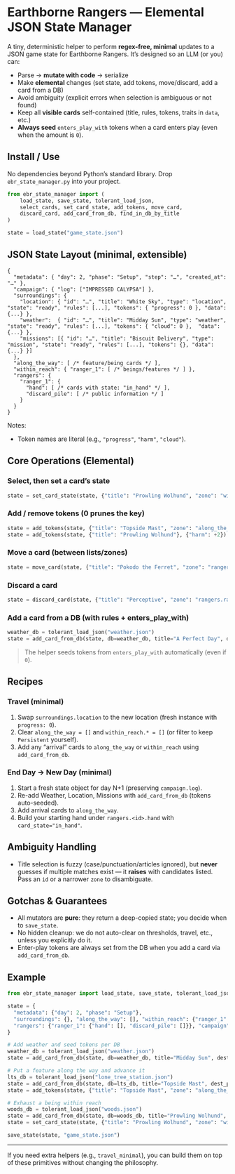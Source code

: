 
# Earthborne Rangers — Elemental JSON State Manager

A tiny, deterministic helper to perform **regex-free, minimal** updates to a JSON game state for Earthborne Rangers. It’s designed so an LLM (or you) can:

- Parse → **mutate with code** → serialize
- Make **elemental** changes (set state, add tokens, move/discard, add a card from a DB)
- Avoid ambiguity (explicit errors when selection is ambiguous or not found)
- Keep all **visible cards** self-contained (title, rules, tokens, traits in `data`, etc.)
- **Always seed** `enters_play_with` tokens when a card enters play (even when the amount is `0`).

## Install / Use

No dependencies beyond Python’s standard library. Drop `ebr_state_manager.py` into your project.

```python
from ebr_state_manager import (
    load_state, save_state, tolerant_load_json,
    select_cards, set_card_state, add_tokens, move_card,
    discard_card, add_card_from_db, find_in_db_by_title
)

state = load_state("game_state.json")
```

## JSON State Layout (minimal, extensible)

```jsonc
{
  "metadata": { "day": 2, "phase": "Setup", "step": "…", "created_at": "…" },
  "campaign": { "log": ["IMPRESSED CALYPSA"] },
  "surroundings": {
    "location": { "id": "…", "title": "White Sky", "type": "location", "state": "ready", "rules": [...], "tokens": { "progress": 0 }, "data": {...} },
    "weather":  { "id": "…", "title": "Midday Sun", "type": "weather",  "state": "ready", "rules": [...], "tokens": { "cloud": 0 },  "data": {...} },
    "missions": [{ "id": "…", "title": "Biscuit Delivery", "type": "mission", "state": "ready", "rules": [...], "tokens": {}, "data": {...} }]
  },
  "along_the_way": [ /* feature/being cards */ ],
  "within_reach": { "ranger_1": [ /* beings/features */ ] },
  "rangers": {
    "ranger_1": {
      "hand": [ /* cards with state: "in_hand" */ ],
      "discard_pile": [ /* public information */ ]
    }
  }
}
```

Notes:
- Token names are literal (e.g., `"progress"`, `"harm"`, `"cloud"`).

## Core Operations (Elemental)

### Select, then set a card’s state
```python
state = set_card_state(state, {"title": "Prowling Wolhund", "zone": "within_reach.ranger_1"}, "exhausted")
```

### Add / remove tokens (0 prunes the key)
```python
state = add_tokens(state, {"title": "Topside Mast", "zone": "along_the_way"}, {"progress": +2})
state = add_tokens(state, {"title": "Prowling Wolhund"}, {"harm": +2})
```

### Move a card (between lists/zones)
```python
state = move_card(state, {"title": "Pokodo the Ferret", "zone": "rangers.ranger_1.hand"}, ("within_reach","ranger_1"))
```

### Discard a card
```python
state = discard_card(state, {"title": "Perceptive", "zone": "rangers.ranger_1.hand"}, ranger_id="ranger_1")
```

### Add a card from a DB (with rules + enters_play_with)
```python
weather_db = tolerant_load_json("weather.json")
state = add_card_from_db(state, db=weather_db, title="A Perfect Day", dest_path=("surroundings","weather"), fallback_type="weather", card_state="ready")
```

> The helper seeds tokens from `enters_play_with` automatically (even if `0`).

## Recipes

### Travel (minimal)
1. Swap `surroundings.location` to the new location (fresh instance with `progress: 0`).
2. Clear `along_the_way = []` and `within_reach.* = []` (or filter to keep `Persistent` yourself).
3. Add any “arrival” cards to `along_the_way` or `within_reach` using `add_card_from_db`.

### End Day → New Day (minimal)
1. Start a fresh state object for day N+1 (preserving `campaign.log`).
2. Re-add Weather, Location, Missions with `add_card_from_db` (tokens auto-seeded).
3. Add arrival cards to `along_the_way`.
4. Build your starting hand under `rangers.<id>.hand` with `card_state="in_hand"`.

## Ambiguity Handling

- Title selection is fuzzy (case/punctuation/articles ignored), but **never** guesses if multiple matches exist — it **raises** with candidates listed. Pass an `id` or a narrower `zone` to disambiguate.

## Gotchas & Guarantees

- All mutators are **pure**: they return a deep-copied state; you decide when to `save_state`.
- No hidden cleanup: we do not auto-clear on thresholds, travel, etc., unless you explicitly do it.
- Enter-play tokens are always set from the DB when you add a card via `add_card_from_db`.

## Example

```python
from ebr_state_manager import load_state, save_state, tolerant_load_json, add_card_from_db, add_tokens, set_card_state

state = {
  "metadata": {"day": 2, "phase": "Setup"},
  "surroundings": {}, "along_the_way": [], "within_reach": {"ranger_1": []},
  "rangers": {"ranger_1": {"hand": [], "discard_pile": []}}, "campaign": {"log": []},
}

# Add weather and seed tokens per DB
weather_db = tolerant_load_json("weather.json")
state = add_card_from_db(state, db=weather_db, title="Midday Sun", dest_path=("surroundings","weather"), fallback_type="weather")

# Put a feature along the way and advance it
lts_db = tolerant_load_json("lone_tree_station.json")
state = add_card_from_db(state, db=lts_db, title="Topside Mast", dest_path=("along_the_way",), fallback_type="feature")
state = add_tokens(state, {"title": "Topside Mast", "zone": "along_the_way"}, {"progress": +2})

# Exhaust a being within reach
woods_db = tolerant_load_json("woods.json")
state = add_card_from_db(state, db=woods_db, title="Prowling Wolhund", dest_path=("within_reach","ranger_1"), fallback_type="being")
state = set_card_state(state, {"title": "Prowling Wolhund", "zone": "within_reach.ranger_1"}, "exhausted")

save_state(state, "game_state.json")
```

---

If you need extra helpers (e.g., `travel_minimal`), you can build them on top of these primitives without changing the philosophy.
